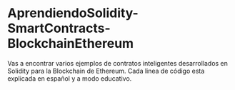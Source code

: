 # AprendiendoSolidity-SmartContracts-BlockchainEthereum
Vas a encontrar varios ejemplos de contratos inteligentes desarrollados en Solidity para la Blockchain de Ethereum. Cada linea de código esta explicada en español y a modo educativo.
